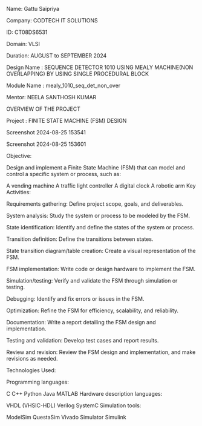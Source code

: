 Name: Gattu Saipriya

Company: CODTECH IT SOLUTIONS

ID: CT08DS6531

Domain: VLSI

Duration: AUGUST to SEPTEMBER 2024

Design Name : SEQUENCE DETECTOR 1010 USING MEALY MACHINE(NON OVERLAPPING) BY USING SINGLE PROCEDURAL BLOCK

Module Name : mealy_1010_seq_det_non_over

Mentor: NEELA SANTHOSH KUMAR

OVERVIEW OF THE PROJECT

Project : FINITE STATE MACHINE (FSM) DESIGN

Screenshot 2024-08-25 153541

Screenshot 2024-08-25 153601

Objective:

Design and implement a Finite State Machine (FSM) that can model and control a specific system or process, such as:

A vending machine
A traffic light controller
A digital clock
A robotic arm
Key Activities:

Requirements gathering: Define project scope, goals, and deliverables.

System analysis: Study the system or process to be modeled by the FSM.

State identification: Identify and define the states of the system or process.

Transition definition: Define the transitions between states.

State transition diagram/table creation: Create a visual representation of the FSM.

FSM implementation: Write code or design hardware to implement the FSM.

Simulation/testing: Verify and validate the FSM through simulation or testing.

Debugging: Identify and fix errors or issues in the FSM.

Optimization: Refine the FSM for efficiency, scalability, and reliability.

Documentation: Write a report detailing the FSM design and implementation.

Testing and validation: Develop test cases and report results.

Review and revision: Review the FSM design and implementation, and make revisions as needed.

Technologies Used:

Programming languages:

C
C++
Python
Java
MATLAB
Hardware description languages:

VHDL (VHSIC-HDL)
Verilog
SystemC
Simulation tools:

ModelSim
QuestaSim
Vivado Simulator
Simulink
